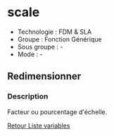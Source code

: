 # scale

* Technologie : FDM & SLA
* Groupe : Fonction Générique
* Sous groupe : -
* Mode : -

## Redimensionner

### Description

Facteur ou pourcentage d'échelle.

[Retour Liste variables](variable_list.md)